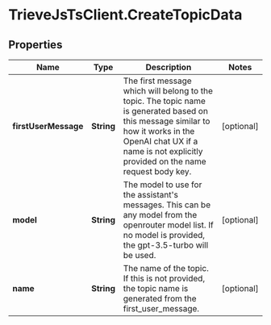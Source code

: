 # TrieveJsTsClient.CreateTopicData

## Properties

Name | Type | Description | Notes
------------ | ------------- | ------------- | -------------
**firstUserMessage** | **String** | The first message which will belong to the topic. The topic name is generated based on this message similar to how it works in the OpenAI chat UX if a name is not explicitly provided on the name request body key. | [optional] 
**model** | **String** | The model to use for the assistant&#39;s messages. This can be any model from the openrouter model list. If no model is provided, the gpt-3.5-turbo will be used. | [optional] 
**name** | **String** | The name of the topic. If this is not provided, the topic name is generated from the first_user_message. | [optional] 


